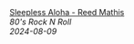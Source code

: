 <!--2024-08-09 03:00:36-->
<div class="yb">
  <a class="nodecor" href="/index.html?rok/sleepless_aloha_-_reed_mathis">
    <img class="preview" data-videoid="lsZu0wfi0ls" src="https://i1.ytimg.com/vi/lsZu0wfi0ls/hqdefault.jpg" align="middle" alt="">
  </a>
  <div class="inlbl text">
    <a class="nodecor" href="/index.html?rok/sleepless_aloha_-_reed_mathis">Sleepless Aloha - Reed Mathis</a><br>
    <i class="smaller2">80's Rock N Roll</i><br>
    <i class="smaller3">2024-08-09</i>
  </div>
</div>
